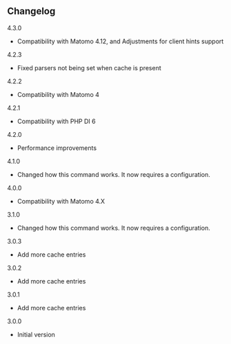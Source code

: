 ## Changelog

4.3.0
- Compatibility with Matomo 4.12, and Adjustments for client hints support


4.2.3
- Fixed parsers not being set when cache is present

4.2.2
- Compatibility with Matomo 4

4.2.1
- Compatibility with PHP DI 6

4.2.0
- Performance improvements

4.1.0
- Changed how this command works. It now requires a configuration.

4.0.0
- Compatibility with Matomo 4.X

3.1.0
- Changed how this command works. It now requires a configuration.

3.0.3
- Add more cache entries

3.0.2
- Add more cache entries

3.0.1
- Add more cache entries

3.0.0
- Initial version
